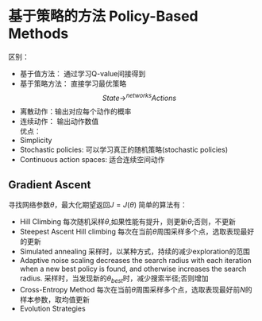 # 基于策略的方法 Policy-Based Methods
区别：
* 基于值方法： 通过学习Q-value间接得到
* 基于策略方法： 直接学习最优策略
$$State \to^{networks} Actions$$
* 离散动作：输出对应每个动作的概率
* 连续动作： 输出动作数值  
优点：
* Simplicity
* Stochastic policies: 可以学习真正的随机策略(stochastic policies)
* Continuous action spaces: 适合连续空间动作

## Gradient Ascent
寻找网络参数$\theta$，最大化期望返回$J = J(\theta)$
简单的算法有：
* Hill Climbing
每次随机采样$\theta$,如果性能有提升，则更新$\theta$;否则，不更新
* Steepest Ascent Hill climbing
每次在当前$\theta$周围采样多个点，选取表现最好的更新
* Simulated annealing 
采样时，以某种方式，持续的减少exploration的范围
* Adaptive noise scaling 
decreases the search radius with each iteration when a new best policy is found, and otherwise increases the search radius.
采样时，当发现新的$\theta_{best}$时，减少搜索半径;否则增加
* Cross-Entropy Method
每次在当前$\theta$周围采样多个点，选取表现最好前$N%$的样本参数，取均值更新
* Evolution Strategies

